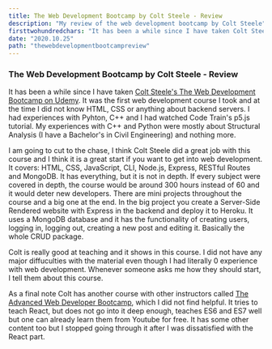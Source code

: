 ```yaml
---
title: The Web Development Bootcamp by Colt Steele - Review
description: "My review of the web development bootcamp by Colt Steele"
firsttwohundredchars: "It has been a while since I have taken Colt Steele's The Web Development Bootcamp on Udemy. It was the first web development course I took and at the time I did not know HTML, CSS or anything about ba..."
date: "2020.10.25"
path: "thewebdevelopmentbootcampreview"
---
```


### The Web Development Bootcamp by Colt Steele - Review

It has been a while since I have taken <a href="https://www.udemy.com/course/the-web-developer-bootcamp/" target="_blank" rel="noopener noreferrer">Colt Steele's The Web Development Bootcamp on Udemy</a>. It was the first web development course I took and at the time I did not know HTML, CSS or anything about backend servers. I had experiences with Pyhton, C++ and I had watched Code Train's p5.js tutorial. My experiences with C++ and Python were mostly about Structural Analysis (I have a Bachelor's in Civil Engineering) and nothing more.

I am going to cut to the chase, I think Colt Steele did a great job with this course and I think it is a great start if you want to get into web development. It covers: HTML, CSS, JavaScript, CLI, Node.js, Express, RESTful Routes and MongoDB. It has everything, but it is not in depth. If every subject were covered in depth, the course would be around 300 hours instead of 60 and it would deter new developers. There are mini projects throughout the course and a big one at the end. In the big project you create a Server-Side Rendered website with Express in the backend and deploy it to Heroku. It uses a MongoDB database and it has the functionality of creating users, logging in, logging out, creating a new post and editing it. Basically the whole CRUD package.

Colt is really good at teaching and it shows in this course. I did not have any major diffuculties with the material even though I had literally 0 experience with web development. Whenever someone asks me how they should start, I tell them about this course.

As a final note Colt has another course with other instructors called <a href="https://www.udemy.com/course/the-advanced-web-developer-bootcamp/" target="_blank" rel="noopener noreferrer">The Advanced Web Developer Bootcamp</a>, which I did not find helpful. It tries to teach React, but does not go into it deep enough, teaches ES6 and ES7 well but one can already learn them from Youtube for free. It has some other content too but I stopped going through it after I was dissatisfied with the React part.